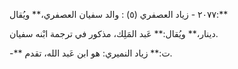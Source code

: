 ٢٠٧٧ - زياد العصفري (٥) : والد سفيان العصفري،** ويُقال:**

دينار،** ويُقال:** عَبد المَلِك، مذكور في ترجمة ابْنه سفيان.

-** ت:** زياد النميري: هو ابن عَبد الله، تقدم.